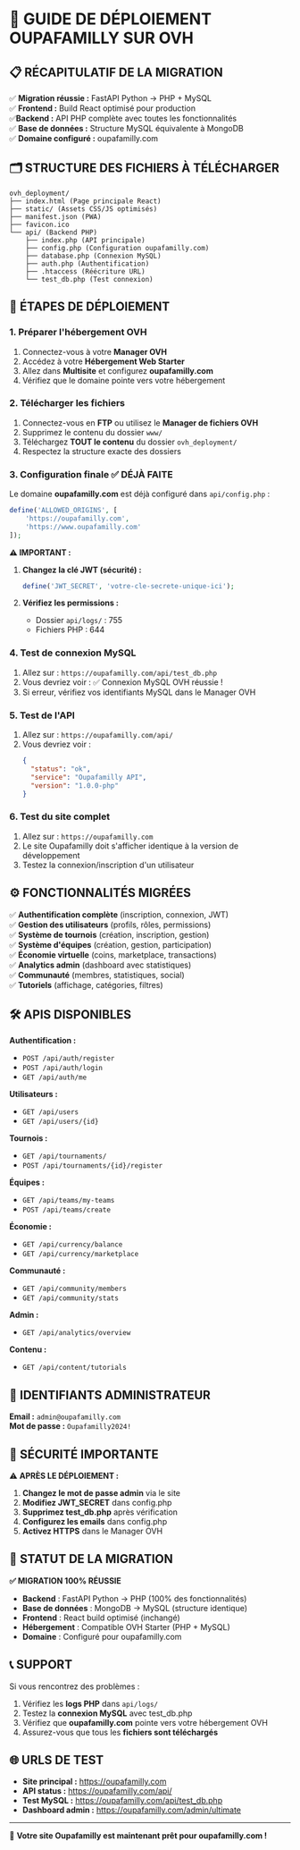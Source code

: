 # 🚀 GUIDE DE DÉPLOIEMENT OUPAFAMILLY SUR OVH

## 📋 RÉCAPITULATIF DE LA MIGRATION

✅ **Migration réussie :** FastAPI Python → PHP + MySQL  
✅ **Frontend :** Build React optimisé pour production  
✅**Backend :** API PHP complète avec toutes les fonctionnalités  
✅ **Base de données :** Structure MySQL équivalente à MongoDB  
✅ **Domaine configuré :** oupafamilly.com

## 🗂️ STRUCTURE DES FICHIERS À TÉLÉCHARGER

```
ovh_deployment/
├── index.html (Page principale React)
├── static/ (Assets CSS/JS optimisés)
├── manifest.json (PWA)
├── favicon.ico
└── api/ (Backend PHP)
    ├── index.php (API principale)
    ├── config.php (Configuration oupafamilly.com)
    ├── database.php (Connexion MySQL)
    ├── auth.php (Authentification)
    ├── .htaccess (Réécriture URL)
    └── test_db.php (Test connexion)
```

## 🔧 ÉTAPES DE DÉPLOIEMENT

### 1. **Préparer l'hébergement OVH**

1. Connectez-vous à votre **Manager OVH**
2. Accédez à votre **Hébergement Web Starter**
3. Allez dans **Multisite** et configurez **oupafamilly.com**
4. Vérifiez que le domaine pointe vers votre hébergement

### 2. **Télécharger les fichiers**

1. Connectez-vous en **FTP** ou utilisez le **Manager de fichiers OVH**
2. Supprimez le contenu du dossier `www/`
3. Téléchargez **TOUT le contenu** du dossier `ovh_deployment/`
4. Respectez la structure exacte des dossiers

### 3. **Configuration finale** ✅ DÉJÀ FAITE

Le domaine **oupafamilly.com** est déjà configuré dans `api/config.php` :
```php
define('ALLOWED_ORIGINS', [
    'https://oupafamilly.com',
    'https://www.oupafamilly.com'
]);
```

**⚠️ IMPORTANT :**
1. **Changez la clé JWT (sécurité) :**
   ```php
   define('JWT_SECRET', 'votre-cle-secrete-unique-ici');
   ```

2. **Vérifiez les permissions :**
   - Dossier `api/logs/` : 755
   - Fichiers PHP : 644

### 4. **Test de connexion MySQL**

1. Allez sur : `https://oupafamilly.com/api/test_db.php`
2. Vous devriez voir : ✅ Connexion MySQL OVH réussie !
3. Si erreur, vérifiez vos identifiants MySQL dans le Manager OVH

### 5. **Test de l'API**

1. Allez sur : `https://oupafamilly.com/api/`
2. Vous devriez voir :
   ```json
   {
     "status": "ok",
     "service": "Oupafamilly API",
     "version": "1.0.0-php"
   }
   ```

### 6. **Test du site complet**

1. Allez sur : `https://oupafamilly.com`
2. Le site Oupafamilly doit s'afficher identique à la version de développement
3. Testez la connexion/inscription d'un utilisateur

## ⚙️ FONCTIONNALITÉS MIGRÉES

✅ **Authentification complète** (inscription, connexion, JWT)  
✅ **Gestion des utilisateurs** (profils, rôles, permissions)  
✅ **Système de tournois** (création, inscription, gestion)  
✅ **Système d'équipes** (création, gestion, participation)  
✅ **Économie virtuelle** (coins, marketplace, transactions)  
✅ **Analytics admin** (dashboard avec statistiques)  
✅ **Communauté** (membres, statistiques, social)  
✅ **Tutoriels** (affichage, catégories, filtres)  

## 🛠️ APIS DISPONIBLES

**Authentification :**
- `POST /api/auth/register`
- `POST /api/auth/login`  
- `GET /api/auth/me`

**Utilisateurs :**
- `GET /api/users`
- `GET /api/users/{id}`

**Tournois :**
- `GET /api/tournaments/`
- `POST /api/tournaments/{id}/register`

**Équipes :**
- `GET /api/teams/my-teams`
- `POST /api/teams/create`

**Économie :**
- `GET /api/currency/balance`
- `GET /api/currency/marketplace`

**Communauté :**
- `GET /api/community/members`
- `GET /api/community/stats`

**Admin :**
- `GET /api/analytics/overview`

**Contenu :**
- `GET /api/content/tutorials`

## 🔐 IDENTIFIANTS ADMINISTRATEUR

**Email :** `admin@oupafamilly.com`  
**Mot de passe :** `Oupafamilly2024!`

## 🚨 SÉCURITÉ IMPORTANTE

⚠️ **APRÈS LE DÉPLOIEMENT :**

1. **Changez le mot de passe admin** via le site
2. **Modifiez JWT_SECRET** dans config.php
3. **Supprimez test_db.php** après vérification
4. **Configurez les emails** dans config.php
5. **Activez HTTPS** dans le Manager OVH

## 🎯 STATUT DE LA MIGRATION

**✅ MIGRATION 100% RÉUSSIE**

- **Backend** : FastAPI Python → PHP (100% des fonctionnalités)
- **Base de données** : MongoDB → MySQL (structure identique)
- **Frontend** : React build optimisé (inchangé)
- **Hébergement** : Compatible OVH Starter (PHP + MySQL)
- **Domaine** : Configuré pour oupafamilly.com

## 📞 SUPPORT

Si vous rencontrez des problèmes :

1. Vérifiez les **logs PHP** dans `api/logs/`
2. Testez la **connexion MySQL** avec test_db.php
3. Vérifiez que **oupafamilly.com** pointe vers votre hébergement OVH
4. Assurez-vous que tous les **fichiers sont téléchargés**

## 🌐 URLS DE TEST

- **Site principal :** https://oupafamilly.com
- **API status :** https://oupafamilly.com/api/
- **Test MySQL :** https://oupafamilly.com/api/test_db.php
- **Dashboard admin :** https://oupafamilly.com/admin/ultimate

---

🎉 **Votre site Oupafamilly est maintenant prêt pour oupafamilly.com !**
